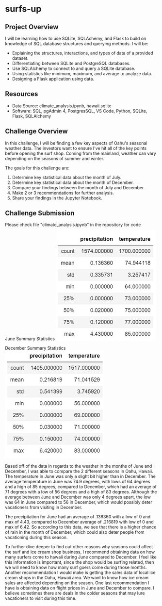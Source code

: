 # surfs-up

## Project Overview
I will be learning how to use SQLite, SQLAchemy, and Flask to build on knowledge of SQL database structures and querying methods. I will be:
  - Explaining the structures, interactions, and types of data of a provided dataset.
  - Differentiating between SQLite and PostgreSQL databases.
  - Use SQLAlchemy to connect to and query a SQLite database.
  - Using statistics like minimum, maximum, and average to analyze data.
  - Designing a Flask application using data.

## Resources
- Data Source: climate_analysis.ipynb, hawaii.sqlite
- Software: SQL, pgAdmin 4, PostgresSQL, VS Code, Python, SQLite, Flask, SQLAlchemy

## Challenge Overview
In this challenge, I will be finding a few key aspects of Oahu's seasonal weather data. The investors want to ensure I've hit all of the key points before opening the surf shop. Coming from the mainland, weather can vary depending on the seasons of summer and winter.

The goals for this challenge are:
  1. Determine key statistical data about the month of July.
  2. Determine key statistical data about the month of December.
  3. Compare your findings between the month of July and December.
  4. Make 2 or 3 recommendations for further analysis.
  5. Share your findings in the Jupyter Notebook.

## Challenge Submission
Please check file "climate_analysis.ipynb" in the repository for code

June Summary Statistics
![](https://github.com/jusnguyen03/surfs-up/blob/master/June%20Data.png)

December Summary Statistics
![](https://github.com/jusnguyen03/surfs-up/blob/master/Dec%20Data.png)

Based off of the data in regards to the weather in the months of June and December, I was able to compare the 2 different seasons in Oahu, Hawaii. The temperature in June was only a slight bit higher than in December. The average temperature in June was 74.9 degrees, with lows of 64 degrees and a high of 85 degrees, compared to December, which had an average of 71 degrees with a low of 56 degrees and a high of 83 degrees. Although the average between June and December was only 4 degrees apart, the low was 64 in June compared to 56 in December, which would possibly deter vacationers from visiting in December. 

The precipitation for June had an average of .136360 with a low of 0 and max of 4.43, compared to December average of .216819 with low of 0 and max of 6.42. So according to this data, we see that there is a higher chance of rain in the month of December, which could also deter people from vacationing during this season.

To further dive deeper to find out other reasons why seasons could affect the surf and ice cream shop business, I recommend obtaining data on how many surfers come to hawaii during June compared to December. I feel like this information is important, since the shop would be surfing related, then we will need to know how many surf goers come during those months. Another recommendation I would make is getting the sales data of local ice cream shops in the Oahu, Hawaii area. We want to know how ice cream sales are affected depending on the season. One last recommendation I have is obtaining data on flight prices in June and December to compare. I believe sometimes there are deals in the colder seasons that may lure vacationers to visit during this time.

